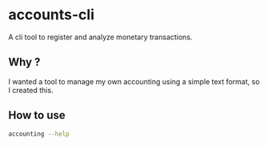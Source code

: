 # accounts-cli

A cli tool to register and analyze monetary transactions.

## Why ?

I wanted a tool to manage my own accounting using a simple text format, so I created this.

## How to use

```sh
accounting --help
```